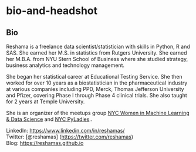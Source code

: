 # bio-and-headshot

## Bio
Reshama is a freelance data scientist/statistician with skills in Python, R and SAS. She earned her M.S. in statistics from Rutgers University.  She earned her M.B.A. from NYU Stern School of Business where she studied strategy, business analytics and technology management.  

She began her statistical career at Educational Testing Service.  She then worked for over 10 years as a biostatistician in the pharmaceutical industry at various companies including PPD, Merck, Thomas Jefferson University and Pfizer, covering Phase I through Phase 4 clinical trials. She also taught for 2 years at Temple University.

She is an organizer of the meetups group [NYC Women in Machine Learning & Data Science](https://www.meetup.com/NYC-Women-in-Machine-Learning-Data-Science/) and [NYC PyLadies](https://www.meetup.com/NYC-PyLadies/).. 

LinkedIn:  https://www.linkedin.com/in/reshamas/  
Twitter: [@reshamas] (https://twitter.com/reshamas)  
Blog:  https://reshamas.github.io



 
